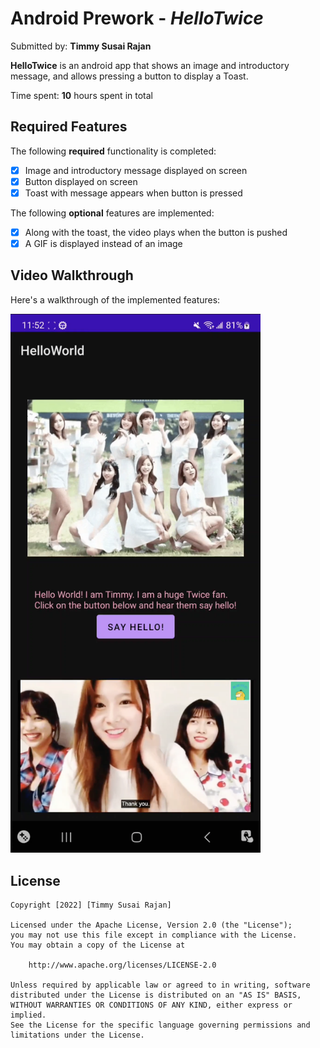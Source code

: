 # Android Prework - *HelloTwice*

Submitted by: **Timmy Susai Rajan**

**HelloTwice** is an android app that shows an image and introductory message, and allows pressing a button to display a Toast. 

Time spent: **10** hours spent in total

## Required Features

The following **required** functionality is completed:

* [x] Image and introductory message displayed on screen
* [x] Button displayed on screen
* [x] Toast with message appears when button is pressed 

The following **optional** features are implemented:

* [x] Along with the toast, the video plays when the button is pushed
* [x] A GIF is displayed instead of an image

## Video Walkthrough

Here's a walkthrough of the implemented features:

<a href="https://drive.google.com/file/d/1LlgtP8pNutl1UWCP-QWQGYi_JJNB8fvZ/view?usp=sharing" target="_blank"><img src="https://github.com/tsuyuwou/HelloTwice/blob/06f57672671c3520b703fe769a0ab6937eca4a41/HelloTwice.png" alt="Video Walkthrough" width="400"></a>

## License

    Copyright [2022] [Timmy Susai Rajan]

    Licensed under the Apache License, Version 2.0 (the "License");
    you may not use this file except in compliance with the License.
    You may obtain a copy of the License at

        http://www.apache.org/licenses/LICENSE-2.0

    Unless required by applicable law or agreed to in writing, software
    distributed under the License is distributed on an "AS IS" BASIS,
    WITHOUT WARRANTIES OR CONDITIONS OF ANY KIND, either express or implied.
    See the License for the specific language governing permissions and
    limitations under the License.

